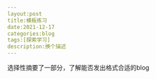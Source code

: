 ```yaml
---
layout:post
title:模板练习
date:2021-12-17
categories:blog
tags:[探索学习]
description:换个描述
---
```


选择性摘要了一部分，了解能否发出格式合适的blog